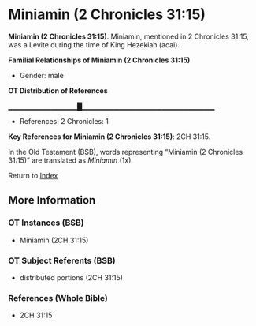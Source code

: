 # Miniamin (2 Chronicles 31:15)
**Miniamin (2 Chronicles 31:15)**. 
Miniamin, mentioned in 2 Chronicles 31:15, was a Levite during the time of King Hezekiah (acai). 




**Familial Relationships of Miniamin (2 Chronicles 31:15)**


* Gender: male


**OT Distribution of References**

▁▁▁▁▁▁▁▁▁▁▁▁▁█▁▁▁▁▁▁▁▁▁▁▁▁▁▁▁▁▁▁▁▁▁▁▁▁▁
* References: 2 Chronicles: 1



**Key References for Miniamin (2 Chronicles 31:15)**: 
2CH 31:15. 


In the Old Testament (BSB), words representing “Miniamin (2 Chronicles 31:15)” are translated as 
*Miniamin* (1x). 




Return to [Index](00-Index.md)

## More Information

### OT Instances (BSB)

* Miniamin (2CH 31:15)



### OT Subject Referents (BSB)

* distributed portions (2CH 31:15)



### References (Whole Bible)

* 2CH 31:15



